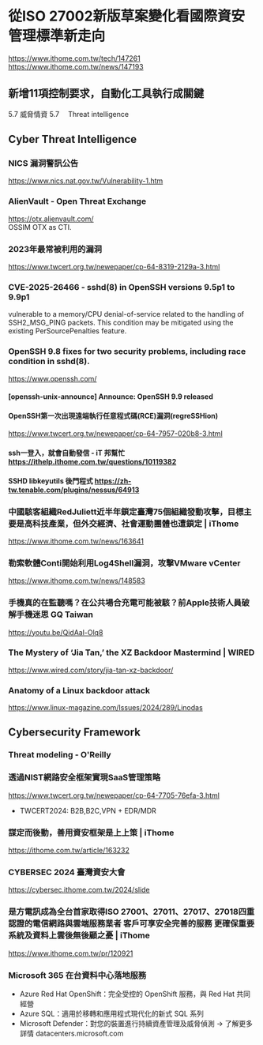 # 從ISO 27002新版草案變化看國際資安管理標準新走向
https://www.ithome.com.tw/tech/147261 <br>
https://www.ithome.com.tw/news/147193
## 新增11項控制要求，自動化工具執行成關鍵
5.7	威脅情資 5.7　	Threat intelligence
## Cyber Threat Intelligence
### NICS 漏洞警訊公告
https://www.nics.nat.gov.tw/Vulnerability-1.htm
### AlienVault - Open Threat Exchange
https://otx.alienvault.com/ <br>
OSSIM OTX as CTI.
### 2023年最常被利用的漏洞
https://www.twcert.org.tw/newepaper/cp-64-8319-2129a-3.html
### CVE-2025-26466 - sshd(8) in OpenSSH versions 9.5p1 to 9.9p1 
vulnerable to a memory/CPU denial-of-service related to the handling of SSH2_MSG_PING packets. This condition may be mitigated using the existing PerSourcePenalties feature.
### OpenSSH 9.8 fixes for two security problems, including race condition in sshd(8).
https://www.openssh.com/
#### [openssh-unix-announce] Announce: OpenSSH 9.9 released
#### OpenSSH第一次出現遠端執行任意程式碼(RCE)漏洞(regreSSHion)
https://www.twcert.org.tw/newepaper/cp-64-7957-020b8-3.html
#### ssh一登入，就會自動發信 - iT 邦幫忙 https://ithelp.ithome.com.tw/questions/10119382
#### SSHD libkeyutils 後門程式 https://zh-tw.tenable.com/plugins/nessus/64913
### 中國駭客組織RedJuliett近半年鎖定臺灣75個組織發動攻擊，目標主要是高科技產業，但外交經濟、社會運動團體也遭鎖定 | iThome
https://www.ithome.com.tw/news/163641
### 勒索軟體Conti開始利用Log4Shell漏洞，攻擊VMware vCenter
https://www.ithome.com.tw/news/148583
### 手機真的在監聽嗎？在公共場合充電可能被駭？前Apple技術人員破解手機迷思 GQ Taiwan
https://youtu.be/QidAal-Olq8
### The Mystery of ‘Jia Tan,’ the XZ Backdoor Mastermind | WIRED
https://www.wired.com/story/jia-tan-xz-backdoor/
### Anatomy of a Linux backdoor attack
https://www.linux-magazine.com/Issues/2024/289/Linodas
## Cybersecurity Framework 
### Threat modeling - O'Reilly
### 透過NIST網路安全框架實現SaaS管理策略
https://www.twcert.org.tw/newepaper/cp-64-7705-76efa-3.html
 - TWCERT2024: B2B,B2C,VPN + EDR/MDR
### 謀定而後動，善用資安框架是上上策 | iThome
https://ithome.com.tw/article/163232
### CYBERSEC 2024 臺灣資安大會
https://cybersec.ithome.com.tw/2024/slide
### 是方電訊成為全台首家取得ISO 27001、27011、27017、27018四重認證的電信網路與雲端服務業者 客戶可享安全完善的服務 更確保重要系統及資料上雲後無後顧之憂 | iThome
https://www.ithome.com.tw/pr/120921
### Microsoft 365 在台資料中心落地服務 
 - Azure Red Hat OpenShift：完全受控的 OpenShift 服務，與 Red Hat 共同經營
 - Azure SQL：適用於移轉和應用程式現代化的新式 SQL 系列
 - Microsoft Defender：對您的裝置進行持續資產管理及威脅偵測
→ 了解更多詳情 datacenters.microsoft.com